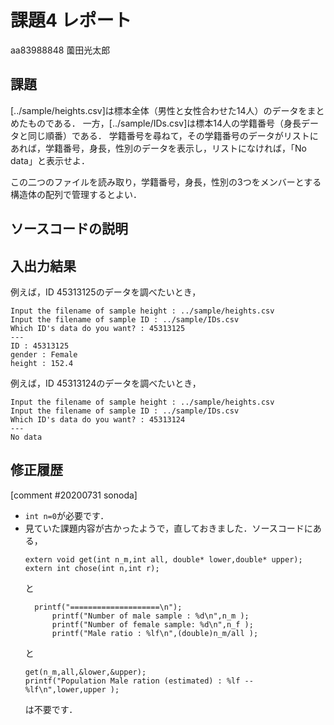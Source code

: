 # 課題4 レポート

aa83988848 薗田光太郎

## 課題

[../sample/heights.csv]は標本全体（男性と女性合わせた14人）のデータをまとめたものである．
一方，[../sample/IDs.csv]は標本14人の学籍番号（身長データと同じ順番）である．
学籍番号を尋ねて，その学籍番号のデータがリストにあれば，学籍番号，身長，性別のデータを表示し，リストになければ，「No data」と表示せよ．

この二つのファイルを読み取り，学籍番号，身長，性別の3つをメンバーとする構造体の配列で管理するとよい．

## ソースコードの説明


## 入出力結果

例えば，ID 45313125のデータを調べたいとき，

```
Input the filename of sample height : ../sample/heights.csv
Input the filename of sample ID : ../sample/IDs.csv
Which ID's data do you want? : 45313125
---
ID : 45313125
gender : Female
height : 152.4
```

例えば，ID 45313124のデータを調べたいとき，

```
Input the filename of sample height : ../sample/heights.csv
Input the filename of sample ID : ../sample/IDs.csv
Which ID's data do you want? : 45313124
---
No data
```

## 修正履歴

[comment #20200731 sonoda]
- `int n=0`が必要です．
- 見ていた課題内容が古かったようで，直しておきました．ソースコードにある，
  ```
  extern void get(int n_m,int all, double* lower,double* upper);
  extern int chose(int n,int r);
  ```
  と
  ```
  	printf("====================\n");
		printf("Number of male sample : %d\n",n_m );
		printf("Number of female sample: %d\n",n_f );
		printf("Male ratio : %lf\n",(double)n_m/all );
  ```
  と
  ```
  get(n_m,all,&lower,&upper);
  printf("Population Male ration (estimated) : %lf -- %lf\n",lower,upper );
  ```
   は不要です． 
